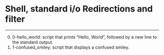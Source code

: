# Shell, standard i/o Redirections and filter
******
0. 0-hello_world: script that prints “Hello, World”, followed by a new line to the standard output.
1. 1-confused_smiley: script that displays a confused smiley.
